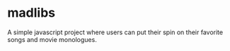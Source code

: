 # madlibs
A simple javascript project where users can put their spin on their favorite songs and movie monologues.
